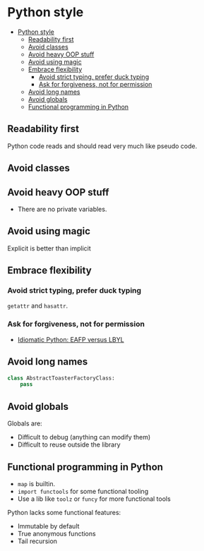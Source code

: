 # Python style

<!--TOC-->

- [Python style](#python-style)
  - [Readability first](#readability-first)
  - [Avoid classes](#avoid-classes)
  - [Avoid heavy OOP stuff](#avoid-heavy-oop-stuff)
  - [Avoid using magic](#avoid-using-magic)
  - [Embrace flexibility](#embrace-flexibility)
    - [Avoid strict typing, prefer duck typing](#avoid-strict-typing-prefer-duck-typing)
    - [Ask for forgiveness, not for permission](#ask-for-forgiveness-not-for-permission)
  - [Avoid long names](#avoid-long-names)
  - [Avoid globals](#avoid-globals)
  - [Functional programming in Python](#functional-programming-in-python)

<!--TOC-->

## Readability first

Python code reads and should read very much like pseudo code.

## Avoid classes

## Avoid heavy OOP stuff

- There are no private variables.

## Avoid using magic

Explicit is better than implicit

## Embrace flexibility

### Avoid strict typing, prefer duck typing

`getattr` and `hasattr`.

### Ask for forgiveness, not for permission

- [Idiomatic Python: EAFP versus LBYL](https://devblogs.microsoft.com/python/idiomatic-python-eafp-versus-lbyl/)

## Avoid long names

```python
class AbstractToasterFactoryClass:
    pass
```

## Avoid globals

Globals are:

- Difficult to debug (anything can modify them)
- Difficult to reuse outside the library

## Functional programming in Python

- `map` is builtin.
- `import functools` for some functional tooling
- Use a lib like `toolz` or `funcy` for more functional tools

Python lacks some functional features:

- Immutable by default
- True anonymous functions
- Tail recursion
